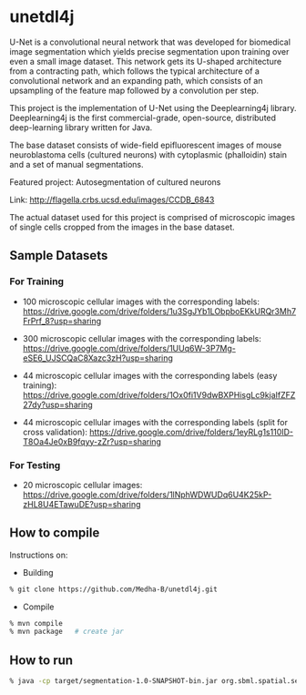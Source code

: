 # unetdl4j
U-Net is a convolutional neural network that was developed for biomedical image segmentation which yields precise segmentation upon training over even a small image dataset. This network gets its U-shaped architecture from a contracting path, which follows the typical architecture of a convolutional network and an expanding path, which consists of an upsampling of the feature map followed by a convolution per step.


This project is the implementation of U-Net using the Deeplearning4j library. Deeplearning4j is the first commercial-grade, open-source, distributed deep-learning library written for Java.


The base dataset consists of wide-field epifluorescent images of mouse neuroblastoma cells (cultured neurons) with cytoplasmic (phalloidin) stain and a set of manual segmentations.

Featured project: Autosegmentation of cultured neurons

Link: http://flagella.crbs.ucsd.edu/images/CCDB_6843

The actual dataset used for this project is comprised of microscopic images of single cells cropped from the images in the base dataset.

## Sample Datasets

### For Training

- 100 microscopic cellular images with the corresponding labels: https://drive.google.com/drive/folders/1u3SgJYb1LObpboEKkURQr3Mh7FrPrf_8?usp=sharing

- 300 microscopic cellular images with the corresponding labels: https://drive.google.com/drive/folders/1UUq6W-3P7Mg-eSE6_UJSCQaC8Xazc3zH?usp=sharing

- 44 microscopic cellular images with the corresponding labels (easy training): https://drive.google.com/drive/folders/1Ox0fi1V9dwBXPHisgLc9kjaIfZFZ27dy?usp=sharing

 - 44 microscopic cellular images with the corresponding labels (split for cross validation): https://drive.google.com/drive/folders/1eyRLg1s110ID-T8Oa4Je0xB9fqyy-zZr?usp=sharing

### For Testing

 - 20 microscopic cellular images: https://drive.google.com/drive/folders/1lNphWDWUDq6U4K25kP-zHL8U4ETawuDE?usp=sharing


## How to compile
Instructions on:

- Building
```sh
% git clone https://github.com/Medha-B/unetdl4j.git
```
- Compile
```sh
% mvn compile
% mvn package   # create jar
```

## How to run
```sh
% java -cp target/segmentation-1.0-SNAPSHOT-bin.jar org.sbml.spatial.segmentation.TrainUnetModel
```

